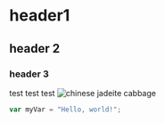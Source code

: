 # header1
## header 2
### header 3

test test test
![chinese jadeite cabbage](https://64.media.tumblr.com/83a4928585306fc14cde4560c52023ea/a50236bcfac2a245-3d/s1280x1920/ced5d2515ee7c2d2f35fa67ab5d09c137ab3fb96.jpg)

``` javascript
var myVar = "Hello, world!";
```
